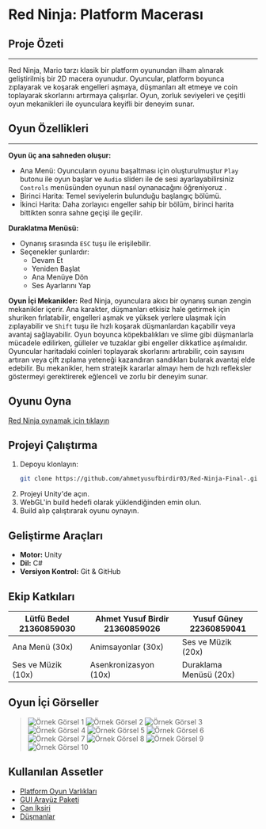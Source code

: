 # Red Ninja: Platform Macerası

##  Proje Özeti
---
Red Ninja, Mario tarzı klasik bir platform oyunundan ilham alınarak geliştirilmiş bir 2D macera oyunudur. Oyuncular, platform boyunca zıplayarak ve koşarak engelleri aşmaya, düşmanları alt etmeye ve coin toplayarak skorlarını artırmaya çalışırlar. Oyun, zorluk seviyeleri ve çeşitli oyun mekanikleri ile oyunculara keyifli bir deneyim sunar.

##  Oyun Özellikleri
---
**Oyun üç ana sahneden oluşur:**
- Ana Menü: Oyuncuların oyunu başaltması için oluşturulmuştur `Play` butonu ile oyun başlar ve `Audio` sliderı ile de sesi ayarlayabilirsiniz `Controls` menüsünden oyunun nasıl oynanacağını öğreniyoruz .
- Birinci Harita: Temel seviyelerin bulunduğu başlangıç bölümü.
- İkinci Harita: Daha zorlayıcı engeller sahip bir bölüm, birinci harita bittikten sonra sahne geçişi ile geçilir.
  
**Duraklatma Menüsü:**
  - Oynanış sırasında `ESC` tuşu ile erişilebilir.
  - Seçenekler şunlardır:
    - Devam Et
    - Yeniden Başlat
    - Ana Menüye Dön
    - Ses Ayarlarını Yap

**Oyun İçi Mekanikler:**
    Red Ninja, oyunculara akıcı bir oynanış sunan zengin mekanikler içerir. Ana karakter, düşmanları etkisiz hale getirmek için shuriken fırlatabilir, engelleri aşmak ve yüksek yerlere ulaşmak için zıplayabilir ve `Shift` tuşu ile hızlı koşarak düşmanlardan kaçabilir veya avantaj sağlayabilir. Oyun boyunca köpekbalıkları ve slime gibi düşmanlarla mücadele edilirken, gülleler ve tuzaklar gibi engeller dikkatlice aşılmalıdır. Oyuncular haritadaki coinleri toplayarak skorlarını artırabilir, coin sayısını artıran veya çift zıplama yeteneği kazandıran sandıkları bularak avantaj elde edebilir. Bu mekanikler, hem stratejik kararlar almayı hem de hızlı refleksler göstermeyi gerektirerek eğlenceli ve zorlu bir deneyim sunar.
##  Oyunu Oyna
[Red Ninja oynamak için tıklayın](https://lutfubedel.itch.io/red-ninja)

##  Projeyi Çalıştırma
1. Depoyu klonlayın:
   ```bash
   git clone https://github.com/ahmetyusufbirdir03/Red-Ninja-Final-.git
   ```
2. Projeyi Unity'de açın.
3. WebGL'in build hedefi olarak yüklendiğinden emin olun.
4. Build alıp çalıştırarak oyunu oynayın.

## Geliştirme Araçları
- **Motor:** Unity
- **Dil:** C#
- **Versiyon Kontrol:** Git & GitHub

## Ekip Katkıları
|Lütfü Bedel 21360859030 | Ahmet Yusuf Birdir 21360859026     | Yusuf Güney 22360859041|
|----------------------  |------------------------------------|------------------------|
|  Ana Menü (30x)        |   Animsayonlar (30x)               |  Ses ve Müzik (20x)    |  
|  Ses ve Müzik (10x)    |   Asenkronizasyon (10x)            |  Duraklama Menüsü (20x)|


## Oyun İçi Görseller
> ![Örnek Görsel 1](/images/1.jpg)
> ![Örnek Görsel 2](/images/2.jpg)
> ![Örnek Görsel 3](/images/3.jpg)
> ![Örnek Görsel 4](/images/4.jpg)
> ![Örnek Görsel 5](/images/5.jpg)
> ![Örnek Görsel 6](/images/6.jpg)
> ![Örnek Görsel 7](/images/7.jpg)
> ![Örnek Görsel 8](/images/8.jpg)
> ![Örnek Görsel 9](/images/9.jpg)
> ![Örnek Görsel 10](/images/10.jpg)

## Kullanılan Assetler
- [Platform Oyun Varlıkları](https://assetstore.unity.com/packages/2d/environments/free-platform-game-assets-85838)
- [GUI Arayüz Paketi](https://assetstore.unity.com/packages/2d/gui/cartoon-gui-pack-48850)
- [Can İksiri](https://assetstore.unity.com/packages/2d/gui/icons/magic-potion-1-69874)
- [Düşmanlar](https://assetstore.unity.com/packages/2d/characters/2d-monster-cute-chibi-demo-pack-unique-skill-animated-prefab-wit-296969)


